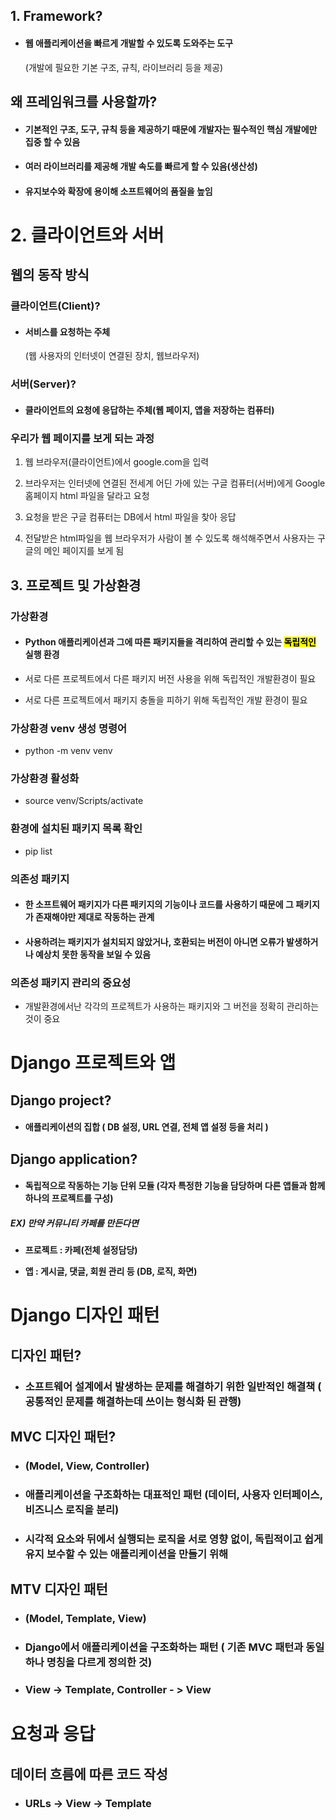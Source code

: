 ## 1. Framework?

- #### 웹 애플리케이션을 빠르게 개발할 수 있도록 도와주는 도구
  
  (개발에 필요한 기본 구조, 규칙, 라이브러리 등을 제공)



## 왜 프레임워크를 사용할까?

- #### 기본적인 구조, 도구, 규칙 등을 제공하기 때문에 개발자는 필수적인 핵심 개발에만 집중 할 수 있음

- #### 여러 라이브러리를 제공해 개발 속도를 빠르게 할 수 있음(생산성)

- #### 유지보수와 확장에 용이해 소프트웨어의 품질을 높임



# 2. 클라이언트와 서버



## 웹의 동작 방식



### 클라이언트(Client)?

- #### 서비스를 요청하는 주체
  
  (웹 사용자의 인터넷이 연결된 장치, 웹브라우저)

### 서버(Server)?

- #### 클라이언트의 요청에 응답하는 주체(웹 페이지, 앱을 저장하는 컴퓨터)



### 우리가 웹 페이지를 보게 되는 과정

1. 웹 브라우저(클라이언트)에서 google.com을 입력

2. 브라우저는 인터넷에 연결된 전세계 어딘 가에 있는 구글 컴퓨터(서버)에게 Google홈페이지 html 파일을 달라고 요청

3. 요청을 받은 구글 컴퓨터는 DB에서 html 파일을 찾아 응답

4. 전달받은 html파일을 웹 브라우저가 사람이 볼 수 있도록 해석해주면서 사용자는 구글의 메인 페이지를 보게 됨



## 3. 프로젝트 및 가상환경



### 가상환경

- #### Python 애플리케이션과 그에 따른 패키지들을 격리하여 관리할 수 있는 <mark>독립적인 </mark>실행 환경



- 서로 다른 프로젝트에서 다른 패키지 버전 사용을 위해 독립적인 개발환경이 필요

- 서로 다른 프로젝트에서 패키지 충돌을 피하기 위해 독립적인 개발 환경이 필요



### 가상환경 venv 생성 명령어

- python -m venv venv

### 가상환경 활성화

- source venv/Scripts/activate

### 환경에 설치된 패키지 목록 확인

- pip list





### 의존성 패키지

- #### 한 소프트웨어 패키지가 다른 패키지의 기능이나 코드를 사용하기 때문에 그 패키지가 존재해야만 제대로 작동하는 관계

- #### 사용하려는 패키지가 설치되지 않았거나, 호환되는 버전이 아니면 오류가 발생하거나 예상치 못한 동작을 보일 수 있음




### 의존성 패키지 관리의 중요성

- 개발환경에서난 각각의 프로젝트가 사용하는 패키지와 그 버전을 정확히 관리하는 것이 중요











# Django 프로젝트와 앱



## Django project?

- #### 애플리케이션의 집합 ( DB 설정, URL 연결, 전체 앱 설정 등을 처리 )



## Django application?

- #### 독립적으로 작동하는 기능 단위 모듈 (각자 특정한 기능을 담당하며 다른 앱들과 함께 하나의 프로젝트를 구성)



##### EX) 만약 커뮤니티 카페를 만든다면

- **프로젝트 : 카페(전체 설정담당)**

- **앱 : 게시글, 댓글, 회원 관리 등 (DB, 로직, 화면)**



# Django 디자인 패턴



## 디자인 패턴?

- ### 소프트웨어 설계에서 발생하는 문제를 해결하기 위한 일반적인 해결책 ( 공통적인 문제를 해결하는데 쓰이는 형식화 된 관행)



## MVC 디자인 패턴?

- ### (Model, View, Controller)

- ### 애플리케이션을 구조화하는 대표적인 패턴 (데이터, 사용자 인터페이스, 비즈니스 로직을 분리)

- ### 시각적 요소와 뒤에서 실행되는 로직을 서로 영향 없이, 독립적이고 쉽게 유지 보수할 수 있는 애플리케이션을 만들기 위해



## MTV 디자인 패턴

- ### (Model, Template, View)

- ### Django에서 애플리케이션을 구조화하는 패턴 ( 기존 MVC 패턴과 동일하나 명칭을 다르게 정의한 것)

- ### View -> Template, Controller - > View









# 요청과 응답





## 데이터 흐름에 따른 코드 작성

- ### URLs -> View -> Template


